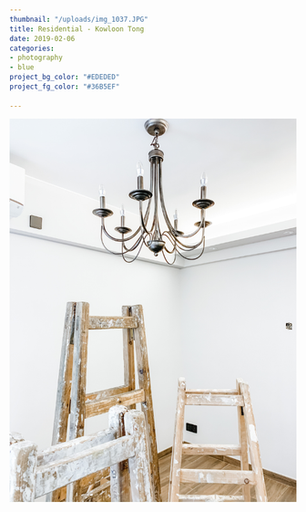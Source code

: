 ```yaml
---
thumbnail: "/uploads/img_1037.JPG"
title: Residential - Kowloon Tong
date: 2019-02-06
categories:
- photography
- blue
project_bg_color: "#EDEDED"
project_fg_color: "#36B5EF"

---
```

![](/uploads/img_1037.JPG)